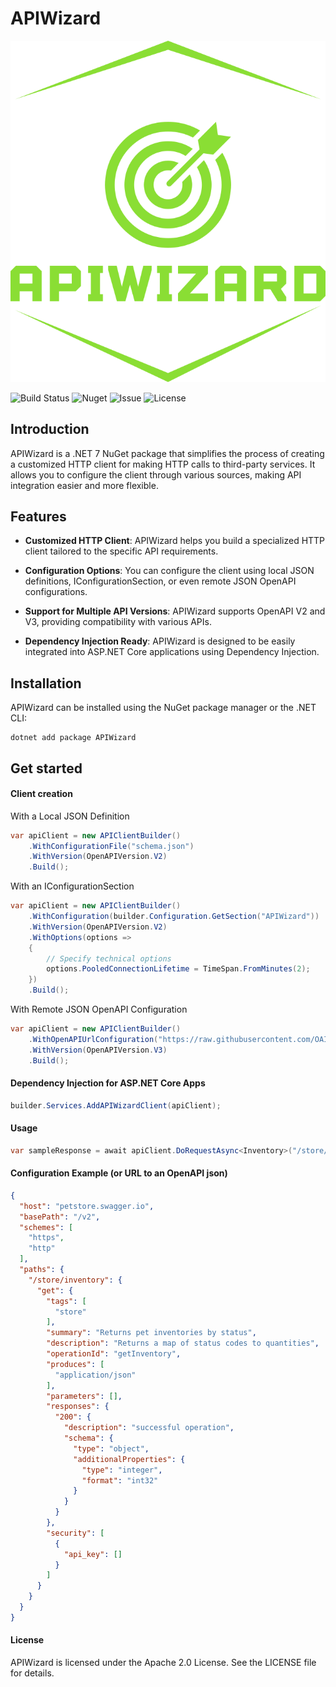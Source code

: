 # APIWizard

![Logo](https://raw.githubusercontent.com/lucatorrisi/api-wizard/6b057ad1aea91e594eeeeb53d2e1ce2cbfbf95f4/logo.svg)

![Build Status](https://img.shields.io/appveyor/build/lucatorrisi/api-wizard) ![Nuget](https://img.shields.io/nuget/v/APIWizard) ![Issue](https://img.shields.io/github/issues/lucatorrisi/api-wizard) ![License](https://img.shields.io/github/license/lucatorrisi/api-wizard)

## Introduction

APIWizard is a .NET 7 NuGet package that simplifies the process of creating a customized HTTP client for making HTTP calls to third-party services. It allows you to configure the client through various sources, making API integration easier and more flexible.

## Features

- **Customized HTTP Client**: APIWizard helps you build a specialized HTTP client tailored to the specific API requirements.

- **Configuration Options**: You can configure the client using local JSON definitions, IConfigurationSection, or even remote JSON OpenAPI configurations.

- **Support for Multiple API Versions**: APIWizard supports OpenAPI V2 and V3, providing compatibility with various APIs.

- **Dependency Injection Ready**: APIWizard is designed to be easily integrated into ASP.NET Core applications using Dependency Injection.

## Installation

APIWizard can be installed using the NuGet package manager or the .NET CLI:

```shell
dotnet add package APIWizard
```
## Get started
#### Client creation
With a Local JSON Definition
```csharp
var apiClient = new APIClientBuilder()
    .WithConfigurationFile("schema.json")
    .WithVersion(OpenAPIVersion.V2)
    .Build();
```
With an IConfigurationSection
```csharp
var apiClient = new APIClientBuilder()
    .WithConfiguration(builder.Configuration.GetSection("APIWizard"))
    .WithVersion(OpenAPIVersion.V2)
    .WithOptions(options =>
    {
        // Specify technical options
        options.PooledConnectionLifetime = TimeSpan.FromMinutes(2);
    })
    .Build();
```
With Remote JSON OpenAPI Configuration
```csharp
var apiClient = new APIClientBuilder()
    .WithOpenAPIUrlConfiguration("https://raw.githubusercontent.com/OAI/OpenAPI-Specification/main/examples/v3.0/petstore-expanded.json")
    .WithVersion(OpenAPIVersion.V3)
    .Build();
```
#### Dependency Injection for ASP.NET Core Apps
```csharp
builder.Services.AddAPIWizardClient(apiClient);
```

#### Usage
```csharp
var sampleResponse = await apiClient.DoRequestAsync<Inventory>("/store/inventory", CancellationToken.None);
```

#### Configuration Example (or URL to an OpenAPI json)
```json
{
  "host": "petstore.swagger.io",
  "basePath": "/v2",
  "schemes": [
    "https",
    "http"
  ],
  "paths": {
    "/store/inventory": {
      "get": {
        "tags": [
          "store"
        ],
        "summary": "Returns pet inventories by status",
        "description": "Returns a map of status codes to quantities",
        "operationId": "getInventory",
        "produces": [
          "application/json"
        ],
        "parameters": [],
        "responses": {
          "200": {
            "description": "successful operation",
            "schema": {
              "type": "object",
              "additionalProperties": {
                "type": "integer",
                "format": "int32"
              }
            }
          }
        },
        "security": [
          {
            "api_key": []
          }
        ]
      }
    }
  }
}
```
#### License
APIWizard is licensed under the Apache 2.0 License. See the LICENSE file for details.